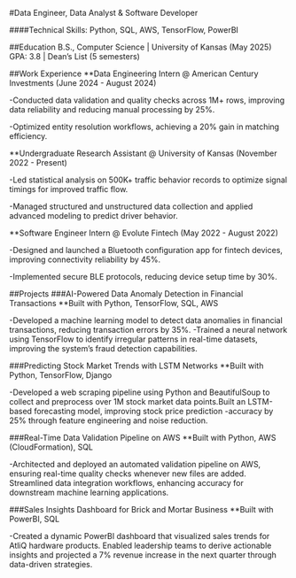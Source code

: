#Data Engineer, Data Analyst & Software Developer

####Technical Skills: Python, SQL, AWS, TensorFlow, PowerBI

##Education
B.S., Computer Science | University of Kansas (May 2025)
GPA: 3.8 | Dean’s List (5 semesters)

##Work Experience
**Data Engineering Intern @ American Century Investments (June 2024 - August 2024)

-Conducted data validation and quality checks across 1M+ rows, improving data reliability and reducing manual processing by 25%.

-Optimized entity resolution workflows, achieving a 20% gain in matching efficiency.

**Undergraduate Research Assistant @ University of Kansas (November 2022 - Present)

-Led statistical analysis on 500K+ traffic behavior records to optimize signal timings for improved traffic flow.

-Managed structured and unstructured data collection and applied advanced modeling to predict driver behavior.

**Software Engineer Intern @ Evolute Fintech (May 2022 - August 2022)

-Designed and launched a Bluetooth configuration app for fintech devices, improving connectivity reliability by 45%.

-Implemented secure BLE protocols, reducing device setup time by 30%.

##Projects
###AI-Powered Data Anomaly Detection in Financial Transactions
**Built with Python, TensorFlow, SQL, AWS

-Developed a machine learning model to detect data anomalies in financial transactions, reducing transaction errors by 35%. 
-Trained a neural network using TensorFlow to identify irregular patterns in real-time datasets, improving the system’s fraud detection capabilities.


###Predicting Stock Market Trends with LSTM Networks
**Built with Python, TensorFlow, Django

-Developed a web scraping pipeline using Python and BeautifulSoup to collect and preprocess over 1M stock market data points.Built an LSTM-based forecasting model, improving stock price prediction -accuracy by 25% through feature engineering and noise reduction.


###Real-Time Data Validation Pipeline on AWS
**Built with Python, AWS (CloudFormation), SQL

-Architected and deployed an automated validation pipeline on AWS, ensuring real-time quality checks whenever new files are added. Streamlined data integration workflows, enhancing accuracy for downstream machine learning applications.


###Sales Insights Dashboard for Brick and Mortar Business
**Built with PowerBI, SQL

-Created a dynamic PowerBI dashboard that visualized sales trends for AtliQ hardware products. Enabled leadership teams to derive actionable insights and projected a 7% revenue increase in the next quarter through data-driven strategies.
